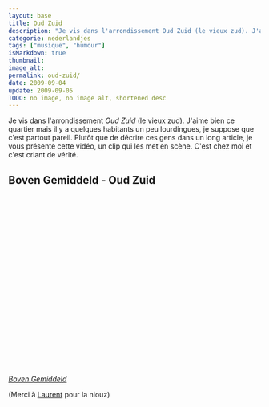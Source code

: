 ```yaml
---
layout: base
title: Oud Zuid
description: "Je vis dans l'arrondissement Oud Zuid (le vieux zud). J'aime bien ce quartier mais il y a quelques habitants un peu lourdingues, je suppose que c'est partout pa"
categorie: nederlandjes
tags: ["musique", "humour"]
isMarkdown: true
thumbnail: 
image_alt: 
permalink: oud-zuid/
date: 2009-09-04
update: 2009-09-05
TODO: no image, no image alt, shortened desc
---
```


Je vis dans l'arrondissement *Oud Zuid* (le vieux zud). J'aime bien ce quartier mais il y a quelques habitants un peu lourdingues, je suppose que c'est partout pareil. Plutôt que de décrire ces gens dans un long article, je vous présente cette vidéo, un clip qui les met en scène. C'est chez moi et c'est criant de vérité.

## Boven Gemiddeld - Oud Zuid

<!-- HTML -->
<div class="flex flex-col items-center">
<object width="425" height="344"><param name="movie" value="http://www.youtube.com/v/S9lQfuBJ1ag&hl=en&fs=1&color1=0xe1600f&color2=0xfebd01"></param><param name="allowFullScreen" value="true"></param><param name="allowscriptaccess" value="always"></param><embed src="http://www.youtube.com/v/S9lQfuBJ1ag&hl=en&fs=1&color1=0xe1600f&color2=0xfebd01" type="application/x-shockwave-flash" allowscriptaccess="always" allowfullscreen="true" width="425" height="344"></embed></object>
</div>
<!-- / HTML -->

*[Boven Gemiddeld](http://www.boven-gemiddeld.nl/)*

(Merci à [Laurent](http://kreukreuscopie.blogspot.com/) pour la niouz)
